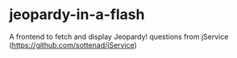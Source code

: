 # jeopardy-in-a-flash
A frontend to fetch and display Jeopardy! questions from jService (https://github.com/sottenad/jService)
